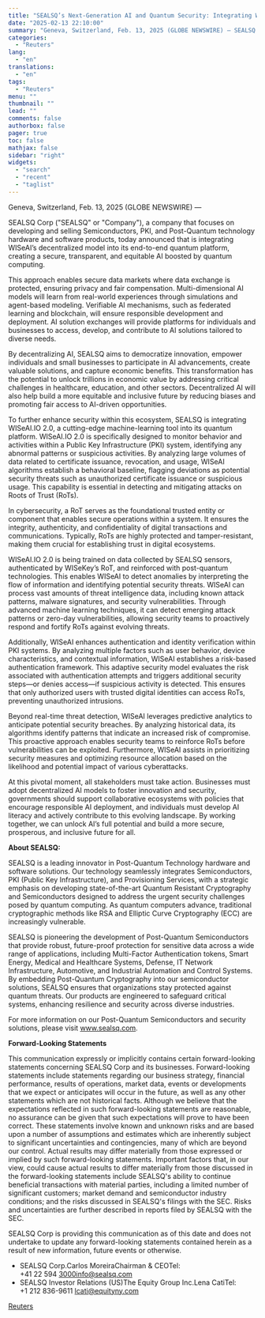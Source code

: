 ```yaml
---
title: "SEALSQ’s Next-Generation AI and Quantum Security: Integrating WISeAI’s Decentralized Model"
date: "2025-02-13 22:10:00"
summary: "Geneva, Switzerland, Feb. 13, 2025 (GLOBE NEWSWIRE) — SEALSQ Corp (\"SEALSQ\" or \"Company\"), a company that focuses on developing and selling Semiconductors, PKI, and Post-Quantum technology hardware and software products, today announced that is integrating WISeAI’s decentralized model into its end-to-end quantum platform, creating a secure, transparent, and equitable AI..."
categories:
  - "Reuters"
lang:
  - "en"
translations:
  - "en"
tags:
  - "Reuters"
menu: ""
thumbnail: ""
lead: ""
comments: false
authorbox: false
pager: true
toc: false
mathjax: false
sidebar: "right"
widgets:
  - "search"
  - "recent"
  - "taglist"
---
```


Geneva, Switzerland, Feb. 13, 2025 (GLOBE NEWSWIRE) —

SEALSQ Corp ("SEALSQ" or "Company"), a company that focuses on developing and selling Semiconductors, PKI, and Post-Quantum technology hardware and software products, today announced that is integrating WISeAI’s decentralized model into its end-to-end quantum platform, creating a secure, transparent, and equitable AI boosted by quantum computing.

This approach enables secure data markets where data exchange is protected, ensuring privacy and fair compensation. Multi-dimensional AI models will learn from real-world experiences through simulations and agent-based modeling. Verifiable AI mechanisms, such as federated learning and blockchain, will ensure responsible development and deployment. AI solution exchanges will provide platforms for individuals and businesses to access, develop, and contribute to AI solutions tailored to diverse needs.

By decentralizing AI, SEALSQ aims to democratize innovation, empower individuals and small businesses to participate in AI advancements, create valuable solutions, and capture economic benefits. This transformation has the potential to unlock trillions in economic value by addressing critical challenges in healthcare, education, and other sectors. Decentralized AI will also help build a more equitable and inclusive future by reducing biases and promoting fair access to AI-driven opportunities.

To further enhance security within this ecosystem, SEALSQ is integrating WISeAI.IO 2.0, a cutting-edge machine-learning tool into its quantum platform. WISeAI.IO 2.0 is specifically designed to monitor behavior and activities within a Public Key Infrastructure (PKI) system, identifying any abnormal patterns or suspicious activities. By analyzing large volumes of data related to certificate issuance, revocation, and usage, WISeAI algorithms establish a behavioral baseline, flagging deviations as potential security threats such as unauthorized certificate issuance or suspicious usage. This capability is essential in detecting and mitigating attacks on Roots of Trust (RoTs).

In cybersecurity, a RoT serves as the foundational trusted entity or component that enables secure operations within a system. It ensures the integrity, authenticity, and confidentiality of digital transactions and communications. Typically, RoTs are highly protected and tamper-resistant, making them crucial for establishing trust in digital ecosystems.

WISeAI.IO 2.0 is being trained on data collected by SEALSQ sensors, authenticated by WISeKey’s RoT, and reinforced with post-quantum technologies. This enables WISeAI to detect anomalies by interpreting the flow of information and identifying potential security threats. WISeAI can process vast amounts of threat intelligence data, including known attack patterns, malware signatures, and security vulnerabilities. Through advanced machine learning techniques, it can detect emerging attack patterns or zero-day vulnerabilities, allowing security teams to proactively respond and fortify RoTs against evolving threats.

Additionally, WISeAI enhances authentication and identity verification within PKI systems. By analyzing multiple factors such as user behavior, device characteristics, and contextual information, WISeAI establishes a risk-based authentication framework. This adaptive security model evaluates the risk associated with authentication attempts and triggers additional security steps—or denies access—if suspicious activity is detected. This ensures that only authorized users with trusted digital identities can access RoTs, preventing unauthorized intrusions.

Beyond real-time threat detection, WISeAI leverages predictive analytics to anticipate potential security breaches. By analyzing historical data, its algorithms identify patterns that indicate an increased risk of compromise. This proactive approach enables security teams to reinforce RoTs before vulnerabilities can be exploited. Furthermore, WISeAI assists in prioritizing security measures and optimizing resource allocation based on the likelihood and potential impact of various cyberattacks.

At this pivotal moment, all stakeholders must take action. Businesses must adopt decentralized AI models to foster innovation and security, governments should support collaborative ecosystems with policies that encourage responsible AI deployment, and individuals must develop AI literacy and actively contribute to this evolving landscape. By working together, we can unlock AI’s full potential and build a more secure, prosperous, and inclusive future for all.

**About SEALSQ:**

SEALSQ is a leading innovator in Post-Quantum Technology hardware and software solutions. Our technology seamlessly integrates Semiconductors, PKI (Public Key Infrastructure), and Provisioning Services, with a strategic emphasis on developing state-of-the-art Quantum Resistant Cryptography and Semiconductors designed to address the urgent security challenges posed by quantum computing. As quantum computers advance, traditional cryptographic methods like RSA and Elliptic Curve Cryptography (ECC) are increasingly vulnerable.

SEALSQ is pioneering the development of Post-Quantum Semiconductors that provide robust, future-proof protection for sensitive data across a wide range of applications, including Multi-Factor Authentication tokens, Smart Energy, Medical and Healthcare Systems, Defense, IT Network Infrastructure, Automotive, and Industrial Automation and Control Systems. By embedding Post-Quantum Cryptography into our semiconductor solutions, SEALSQ ensures that organizations stay protected against quantum threats. Our products are engineered to safeguard critical systems, enhancing resilience and security across diverse industries.

For more information on our Post-Quantum Semiconductors and security solutions, please visit www.sealsq.com.

**Forward-Looking Statements**

This communication expressly or implicitly contains certain forward-looking statements concerning SEALSQ Corp and its businesses. Forward-looking statements include statements regarding our business strategy, financial performance, results of operations, market data, events or developments that we expect or anticipates will occur in the future, as well as any other statements which are not historical facts. Although we believe that the expectations reflected in such forward-looking statements are reasonable, no assurance can be given that such expectations will prove to have been correct. These statements involve known and unknown risks and are based upon a number of assumptions and estimates which are inherently subject to significant uncertainties and contingencies, many of which are beyond our control. Actual results may differ materially from those expressed or implied by such forward-looking statements. Important factors that, in our view, could cause actual results to differ materially from those discussed in the forward-looking statements include SEALSQ's ability to continue beneficial transactions with material parties, including a limited number of significant customers; market demand and semiconductor industry conditions; and the risks discussed in SEALSQ's filings with the SEC. Risks and uncertainties are further described in reports filed by SEALSQ with the SEC.

SEALSQ Corp is providing this communication as of this date and does not undertake to update any forward-looking statements contained herein as a result of new information, future events or otherwise.

* SEALSQ Corp.Carlos MoreiraChairman & CEOTel: +41 22 594 3000info@sealsq.com
* SEALSQ Investor Relations (US)The Equity Group Inc.Lena CatiTel: +1 212 836-9611 lcati@equityny.com

[Reuters](https://www.tradingview.com/news/reuters.com,2025-02-13:newsml_GNX3GvnJK:0-sealsq-s-next-generation-ai-and-quantum-security-integrating-wiseai-s-decentralized-model/)
